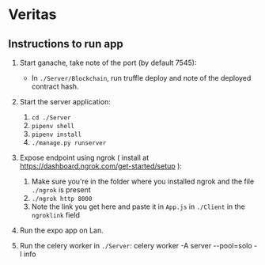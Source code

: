 # Veritas

## Instructions to run app

1. Start ganache, take note of the port (by default 7545):
   * In `./Server/Blockchain`, run truffle deploy and note of the deployed contract hash.

2. Start the server application:
   1. `cd ./Server`
   2. `pipenv shell`
   3. `pipenv install`
   4. `./manage.py runserver`

3. Expose endpoint using ngrok ( install at <https://dashboard.ngrok.com/get-started/setup> ):
   1. Make sure you're in the folder where you installed ngrok and the file `./ngrok` is present
   2. `./ngrok http 8000`
   3. Note the link you get here and paste it in `App.js` in `./Client` in the `ngroklink` field

4. Run the expo app on Lan.

5. Run the celery worker in `./Server`: celery worker -A server --pool=solo -l info
